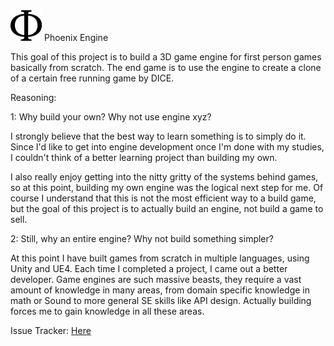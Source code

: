 <img src="https://github.com/in0x/Phoenix/blob/master/doc/2000px-Phi.png" alt="Phi-nix" width="50px" heigh="50px"/>
Phoenix Engine

This goal of this project is to build a 3D game engine for first person games basically from scratch. The end game is to use the engine to create a clone of a certain free running game by DICE.

Reasoning:

1: Why build your own? Why not use engine xyz? 

I strongly believe that the best way to learn something is to simply do it. Since I'd like to get into engine development once I'm done with my studies, I couldn't think of a better learning project than building my own.

I also really enjoy getting into the nitty gritty of the systems behind games, so at this point, building my       own engine was the logical next step for me. Of course I understand that this is not the most efficient way to a build game, but the goal of this project is to actually build an engine, not build a game to sell.
	   
2: Still, why an entire engine? Why not build something simpler?

At this point I have built games from scratch in multiple languages, using Unity and UE4. Each time I completed a project, I came out a better developer. Game engines are such massive beasts, they require a vast amount of knowledge in many areas, from domain specific knowledge in math or Sound to more general SE skills like API design. Actually building forces me to gain knowledge in all these areas. 

Issue Tracker: [Here](https://trello.com/b/exs4s9YZ/phoenix-engine)
